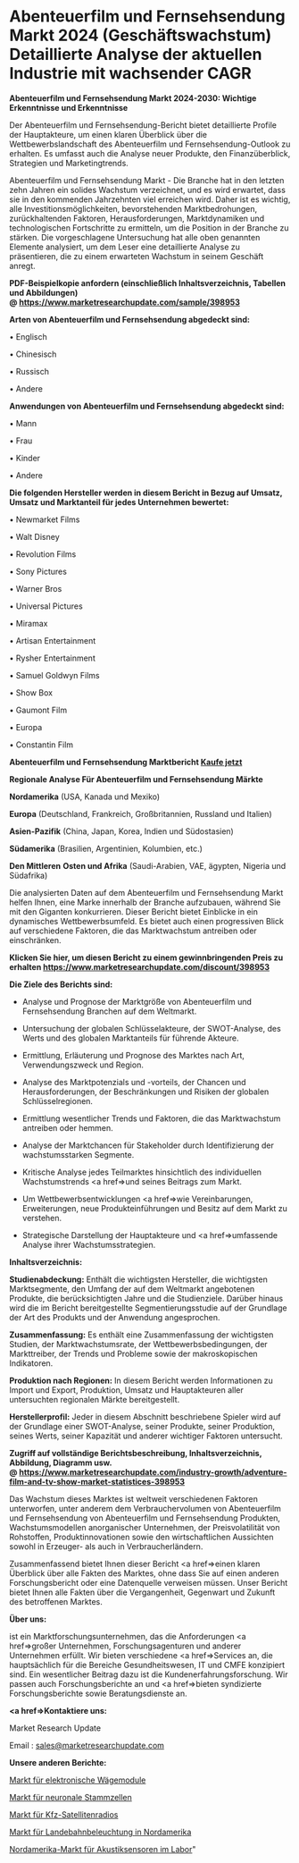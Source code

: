 # Abenteuerfilm und Fernsehsendung Markt 2024 (Geschäftswachstum) Detaillierte Analyse der aktuellen Industrie mit wachsender CAGR

<strong>Abenteuerfilm und Fernsehsendung Markt 2024-2030: Wichtige Erkenntnisse und Erkenntnisse</strong>

Der Abenteuerfilm und Fernsehsendung-Bericht bietet detaillierte Profile der Hauptakteure, um einen klaren Überblick über die Wettbewerbslandschaft des Abenteuerfilm und Fernsehsendung-Outlook zu erhalten. Es umfasst auch die Analyse neuer Produkte, den Finanzüberblick, Strategien und Marketingtrends.

Abenteuerfilm und Fernsehsendung Markt - Die Branche hat in den letzten zehn Jahren ein solides Wachstum verzeichnet, und es wird erwartet, dass sie in den kommenden Jahrzehnten viel erreichen wird. Daher ist es wichtig, alle Investitionsmöglichkeiten, bevorstehenden Marktbedrohungen, zurückhaltenden Faktoren, Herausforderungen, Marktdynamiken und technologischen Fortschritte zu ermitteln, um die Position in der Branche zu stärken. Die vorgeschlagene Untersuchung hat alle oben genannten Elemente analysiert, um dem Leser eine detaillierte Analyse zu präsentieren, die zu einem erwarteten Wachstum in seinem Geschäft anregt.

<strong><b>PDF-Beispielkopie anfordern (einschließlich Inhaltsverzeichnis, Tabellen und Abbildungen) @ </b></strong><strong><a href=https://www.marketresearchupdate.com/sample/398953><strong>https://www.marketresearchupdate.com/sample/398953</u></a></strong></strong>

<strong>Arten von Abenteuerfilm und Fernsehsendung abgedeckt sind:</strong>

• Englisch

• Chinesisch

• Russisch

• Andere

<strong>Anwendungen von Abenteuerfilm und Fernsehsendung abgedeckt sind:</strong>

• Mann

• Frau

• Kinder

• Andere

<strong>Die folgenden Hersteller werden in diesem Bericht in Bezug auf Umsatz, Umsatz und Marktanteil für jedes Unternehmen bewertet:</strong>

• Newmarket Films

• Walt Disney

• Revolution Films

• Sony Pictures

• Warner Bros

• Universal Pictures

• Miramax

• Artisan Entertainment

• Rysher Entertainment

• Samuel Goldwyn Films

• Show Box

• Gaumont Film

• Europa

• Constantin Film

<strong>Abenteuerfilm und Fernsehsendung Marktbericht <a href=https://www.marketresearchupdate.com/buynow/398953>Kaufe jetzt</a></strong>

<strong>Regionale Analyse Für Abenteuerfilm und Fernsehsendung Märkte</strong>

<strong>Nordamerika</strong> (USA, Kanada und Mexiko)

<strong>Europa</strong> (Deutschland, Frankreich, Großbritannien, Russland und Italien)

<strong>Asien-Pazifik</strong> (China, Japan, Korea, Indien und Südostasien)

<strong>Südamerika</strong> (Brasilien, Argentinien, Kolumbien, etc.)

<strong>Den Mittleren</strong> <strong>Osten und Afrika</strong> (Saudi-Arabien, VAE, ägypten, Nigeria und Südafrika)

Die analysierten Daten auf dem Abenteuerfilm und Fernsehsendung Markt helfen Ihnen, eine Marke innerhalb der Branche aufzubauen, während Sie mit den Giganten konkurrieren. Dieser Bericht bietet Einblicke in ein dynamisches Wettbewerbsumfeld. Es bietet auch einen progressiven Blick auf verschiedene Faktoren, die das Marktwachstum antreiben oder einschränken.

<strong>Klicken Sie hier, um diesen Bericht zu einem gewinnbringenden Preis zu erhalten
</strong><strong><a href=https://www.marketresearchupdate.com/discount/398953>https://www.marketresearchupdate.com/discount/398953</b></u></strong></a>

<strong>Die Ziele des Berichts sind:</strong>

- Analyse und Prognose der Marktgröße von Abenteuerfilm und Fernsehsendung Branchen auf dem Weltmarkt.

- Untersuchung der globalen Schlüsselakteure, der SWOT-Analyse, des Werts und des globalen Marktanteils für führende Akteure.

- Ermittlung, Erläuterung und Prognose des Marktes nach Art, Verwendungszweck und Region.

- Analyse des Marktpotenzials und -vorteils, der Chancen und Herausforderungen, der Beschränkungen und Risiken der globalen Schlüsselregionen.

- Ermittlung wesentlicher Trends und Faktoren, die das Marktwachstum antreiben oder hemmen.

- Analyse der Marktchancen für Stakeholder durch Identifizierung der wachstumsstarken Segmente.

- Kritische Analyse jedes Teilmarktes hinsichtlich des individuellen Wachstumstrends <a href=>und</a> seines Beitrags zum Markt.

- Um Wettbewerbsentwicklungen <a href=>wie</a> Vereinbarungen, Erweiterungen, neue Produkteinführungen und Besitz auf dem Markt zu verstehen.

- Strategische Darstellung der Hauptakteure und <a href=>umfas</a>sende Analyse ihrer Wachstumsstrategien.

<strong>Inhaltsverzeichnis:</strong>

<strong>Studienabdeckung:</strong> Enthält die wichtigsten Hersteller, die wichtigsten Marktsegmente, den Umfang der auf dem Weltmarkt angebotenen Produkte, die berücksichtigten Jahre und die Studienziele. Darüber hinaus wird die im Bericht bereitgestellte Segmentierungsstudie auf der Grundlage der Art des Produkts und der Anwendung angesprochen.

<strong>Zusammenfassung:</strong> Es enthält eine Zusammenfassung der wichtigsten Studien, der Marktwachstumsrate, der Wettbewerbsbedingungen, der Markttreiber, der Trends und Probleme sowie der makroskopischen Indikatoren.

<strong>Produktion nach Regionen:</strong> In diesem Bericht werden Informationen zu Import und Export, Produktion, Umsatz und Hauptakteuren aller untersuchten regionalen Märkte bereitgestellt.

<strong>Herstellerprofil:</strong> Jeder in diesem Abschnitt beschriebene Spieler wird auf der Grundlage einer SWOT-Analyse, seiner Produkte, seiner Produktion, seines Werts, seiner Kapazität und anderer wichtiger Faktoren untersucht.

<strong><b>Zugriff auf vollständige Berichtsbeschreibung, Inhaltsverzeichnis, Abbildung, Diagramm usw. @ </b></strong><strong><a href=https://www.marketresearchupdate.com/industry-growth/adventure-film-and-tv-show-market-statistices-398953>https://www.marketresearchupdate.com/industry-growth/adventure-film-and-tv-show-market-statistices-398953</a></strong>

Das Wachstum dieses Marktes ist weltweit verschiedenen Faktoren unterworfen, unter anderem dem Verbrauchervolumen von Abenteuerfilm und Fernsehsendung von Abenteuerfilm und Fernsehsendung Produkten, Wachstumsmodellen anorganischer Unternehmen, der Preisvolatilität von Rohstoffen, Produktinnovationen sowie den wirtschaftlichen Aussichten sowohl in Erzeuger- als auch in Verbraucherländern.

Zusammenfassend bietet Ihnen dieser Bericht <a href=>einen</a> klaren Überblick über alle Fakten des Marktes, ohne dass Sie auf einen anderen Forschungsbericht oder eine Datenquelle verweisen müssen. Unser Bericht bietet Ihnen alle Fakten über die Vergangenheit, Gegenwart und Zukunft des betroffenen Marktes.

<strong>Über uns:</strong>

 ist ein Marktforschungsunternehmen, das die Anforderungen <a href=>großer</a> Unternehmen, Forschungsagenturen und anderer Unternehmen erfüllt. Wir bieten verschiedene <a href=>Services</a> an, die hauptsächlich für die Bereiche Gesundheitswesen, IT und CMFE konzipiert sind. Ein wesentlicher Beitrag dazu ist die Kundenerfahrungsforschung. Wir passen auch Forschungsberichte an und <a href=>bieten</a> syndizierte Forschungsberichte sowie Beratungsdienste an.

<strong><a href=>Kontaktiere uns:</a></strong>

Market Research Update

Email : sales@marketresearchupdate.com

<strong>Unsere anderen Berichte:</strong>

<a href=https://www.linkedin.com/pulse/electronics-weighing-modules-market-2023-trends-new-research>Markt für elektronische Wägemodule</a>

<a href=https://www.linkedin.com/pulse/neural-stem-cells-market-analysis-segment>Markt für neuronale Stammzellen</a>

<a href=https://www.linkedin.com/pulse/automotive-satellite-radio-market-outlooks-2023>Markt für Kfz-Satellitenradios</a>

<a href=https://www.linkedin.com/pulse/north-america-runway-lighting-market-2023-top>Markt für Landebahnbeleuchtung in Nordamerika</a>

<a href=https://www.linkedin.com/pulse/north-america-acoustic-sensors-lab-market-2023>Nordamerika-Markt für Akustiksensoren im Labor</a>"
